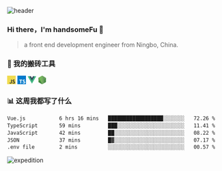 ![header](https://raw.githubusercontent.com/fzq1998/fzq1998/master/header.png)

### Hi there，I'm handsomeFu 👋

> a front end development engineer from Ningbo, China.

### 🔧 我的搬砖工具
<code><img height="20" src="https://raw.githubusercontent.com/github/explore/80688e429a7d4ef2fca1e82350fe8e3517d3494d/topics/javascript/javascript.png" alt="javascript"></code>
<code><img height="20" src="https://raw.githubusercontent.com/github/explore/80688e429a7d4ef2fca1e82350fe8e3517d3494d/topics/typescript/typescript.png" alt="typescript"></code>
<code><img height="20" src="https://raw.githubusercontent.com/github/explore/80688e429a7d4ef2fca1e82350fe8e3517d3494d/topics/vue/vue.png" alt="vue"></code>
<code><img height="20" src="https://raw.githubusercontent.com/github/explore/80688e429a7d4ef2fca1e82350fe8e3517d3494d/topics/nodejs/nodejs.png" alt="nodejs"></code>



### 📊 这周我都写了什么
<!--START_SECTION:waka-->

```txt
Vue.js           6 hrs 16 mins   ██████████████████░░░░░░░   72.26 %
TypeScript       59 mins         ███░░░░░░░░░░░░░░░░░░░░░░   11.41 %
JavaScript       42 mins         ██░░░░░░░░░░░░░░░░░░░░░░░   08.22 %
JSON             37 mins         █▓░░░░░░░░░░░░░░░░░░░░░░░   07.17 %
.env file        2 mins          ░░░░░░░░░░░░░░░░░░░░░░░░░   00.57 %
```

<!--END_SECTION:waka-->


![expedition](https://raw.githubusercontent.com/fzq1998/fzq1998/master/expedition.gif)

